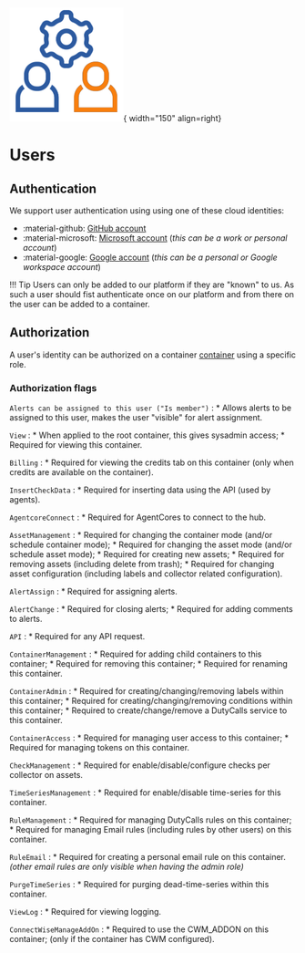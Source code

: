 ![User management](../images/application_usermanagement.png){ width="150" align=right}

# Users

## Authentication

We support user authentication using using one of these cloud identities:

* :material-github: [GitHub account](https://github.com)
* :material-microsoft: [Microsoft account](https://account.live.com/) (*this can be a work or personal account*)
* :material-google: [Google account](https://www.google.com/account/about/) (*this can be a personal or Google workspace account*)


!!! Tip
    Users can only be added to our platform if they are "known" to us.
    As such a user should fist authenticate once on our platform and from there on the user can be added to a container.

## Authorization

A user's identity can be authorized on a container [container](container.md) using a specific role.

### Authorization flags


`Alerts can be assigned to this user ("Is member")`
:   * Allows alerts to be assigned to this user, makes the user "visible" for alert assignment.


`View`
:   * When applied to the root container, this gives sysadmin access;
    * Required for viewing this container.

`Billing`
:   * Required for viewing the credits tab on this container (only when credits are available on the container).

`InsertCheckData`
:   * Required for inserting data using the API (used by agents).

`AgentcoreConnect`
:    * Required for AgentCores to connect to the hub.

`AssetManagement`
:   * Required for changing the container mode (and/or schedule container mode);
    * Required for changing the asset mode (and/or schedule asset mode);
    * Required for creating new assets;
    * Required for removing assets (including delete from trash);
    * Required for changing asset configuration (including labels and collector related configuration).

`AlertAssign`
:   * Required for assigning alerts.

`AlertChange`
:   * Required for closing alerts;
    * Required for adding comments to alerts.

`API`
:   * Required for any API request.

`ContainerManagement`
:   * Required for adding child containers to this container;
    * Required for removing this container;
    * Required for renaming this container.

`ContainerAdmin`
:   * Required for creating/changing/removing labels within this container;
    * Required for creating/changing/removing conditions within this container;
    * Required to create/change/remove a DutyCalls service to this container.

`ContainerAccess`
:   * Required for managing user access to this container;
    * Required for managing tokens on this container.

`CheckManagement`
:   * Required for enable/disable/configure checks per collector on assets.

`TimeSeriesManagement`
:   * Required for enable/disable time-series for this container.

`RuleManagement`
:   * Required for managing DutyCalls rules on this container;
    * Required for managing Email rules (including rules by other users) on this container.

`RuleEmail`
:   * Required for creating a personal email rule on this container. _(other email rules are only visible when having the admin role)_

`PurgeTimeSeries`
:   * Required for purging dead-time-series within this container.

`ViewLog`
:   * Required for viewing logging.

`ConnectWiseManageAddOn`
:   * Required to use the CWM_ADDON on this container; (only if the container has CWM configured).